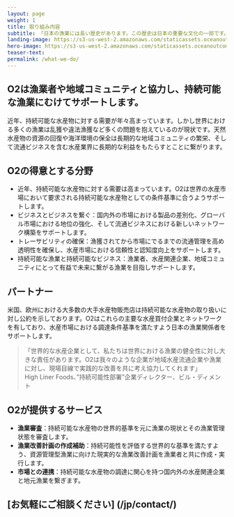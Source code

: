 ```yaml
---
layout: page
weight: 1
title: 取り組み内容
subtitle: 「日本の漁業には長い歴史があります。この歴史は日本の重要な文化の一部です。だからこそ日本の考え方、そして日本の漁業を真摯に理解して協力してくれるO2のような団体と協力することはとても重要だと思います。」北海道漁業協同組合連合会 営業部長 福田和人
landing-image: https://s3-us-west-2.amazonaws.com/staticassets.oceanoutcomes.org/rollover+images/our-work-hover.jpg
hero-image: https://s3-us-west-2.amazonaws.com/staticassets.oceanoutcomes.org/hero+photos/japanese-what-we-do.jpg
teaser-text:
permalink: /what-we-do/
---
```

<h2>O2は漁業者や地域コミュニティと協力し、持続可能な漁業にむけてサポートします。  </h2>

近年、持続可能な水産物に対する需要が年々高まっています。しかし世界における多くの漁業は乱獲や違法漁獲など多くの問題を抱えているのが現状です。天然水産物の資源の回復や海洋環境の保全は長期的な地域コミュニティの繁栄、そして流通ビジネスを含む水産業界に長期的な利益をもたらすとことに繋がります。

<h2>O2の得意とする分野</h2>

* 近年、持続可能な水産物に対する需要は高まっています。O2は世界の水産市場において要求される持続可能な水産物としての条件基準に合うようサポートします。
* ビジネスとビジネスを繋ぐ：国内外の市場における製品の差別化、グローバル市場における地位の強化、そして流通ビジネスにおける新しいネットワーク構築をサポートします。
* トレーサビリティの確保：漁獲されてから市場にでるまでの流通管理を高め透明性を確保し、水産市場における信頼性と認知度向上をサポートします。
* 持続可能な漁業と持続可能なビジネス：漁業者、水産関連企業、地域コミュニティにとって有益で未来に繋がる漁業を目指しサポートします。

<h2>パートナー</h2>

米国、欧州における大多数の大手水産物販売店は持続可能な水産物の取り扱いに対し公約を示しております。O2はこれらの主要な水産買付企業とネットワークを有しており、水産市場における調達条件基準を満たすよう日本の漁業関係者をサポートします。

> 「世界的な水産企業として、私たちは世界における漁業の健全性に対し大きな責任があります。O2は我々のような企業が地域水産流通企業や漁業に対し、現場目線で実践的な改善を共に考え協力してくれます」  
> High Liner Foods、”持続可能性部署”企業ディレクター、ビル・ディメント

<h2>O2が提供するサービス</h2>

* **漁業審査**：持続可能な水産物の世界的基準を元に漁業の現状とその漁業管理状態を審査します。  
* **漁業改善計画の作成補助**：持続可能性を評価する世界的な基準を満たすよう、資源管理型漁業に向けた現実的な漁業改善計画を漁業者と共に作成・実行します。
* **市場との連携**：持続可能な水産物の調達に関心を持つ国内外の水産関連企業と地元漁業を繋ぎます。  

<h2>[お気軽にご相談ください] (/jp/contact/)</h2>
